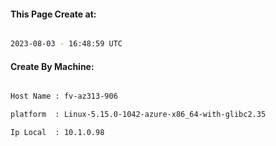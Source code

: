 
   
#### This Page Create at:

```bash

2023-08-03 - 16:48:59 UTC

```

#### Create By Machine:

```bash

Host Name : fv-az313-906

platform  : Linux-5.15.0-1042-azure-x86_64-with-glibc2.35

Ip Local  : 10.1.0.98

```

